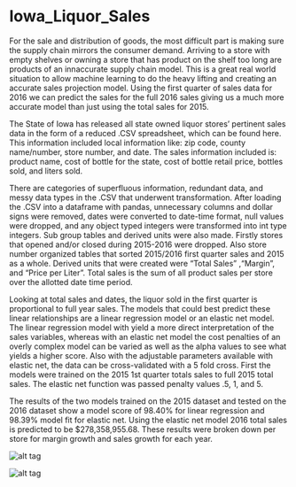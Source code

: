 # Iowa_Liquor_Sales
For the sale and distribution of goods, the most difficult part is making sure the supply chain mirrors the consumer demand. Arriving to a store with empty shelves or owning a store that has product on the shelf too long are products of an innaccurate supply chain model. This is a great real world situation to allow machine learning to do the heavy lifting and creating an accurate sales projection model. Using the first quarter of sales data for 2016 we can predict the sales for the full 2016 sales giving us a much more accurate model than just using the total sales for 2015. 


The State of Iowa has released all state owned liquor stores’ pertinent sales data in the form of a reduced .CSV spreadsheet, which can be found here.  This information included local information like: zip code, county name/number, store number, and date. The sales information included is: product name, cost of bottle for the state, cost of bottle retail price, bottles sold, and liters sold. 


There are categories of superfluous information, redundant data, and messy data types in the .CSV that underwent transformation. After loading the .CSV into a dataframe with pandas, unnecessary columns and dollar signs were removed, dates were converted to date-time format, null values were dropped, and any object typed integers were transformed into int type integers. Sub group tables and derived units were also made. Firstly stores that opened and/or closed during 2015-2016 were dropped. Also store number organized tables that sorted 2015/2016 first quarter sales and 2015 as a whole. Derived units that were created were “Total Sales” ,“Margin”, and “Price per Liter”. Total sales is the sum of all product sales per store over the allotted date time period.


Looking at total sales and dates, the liquor sold in the first quarter is proportional to full year sales. The models that could best predict these linear relationships are a linear regression model or an elastic net model. The linear regression model with yield a more direct interpretation of the sales variables, whereas with an elastic net model the cost penalties of an overly complex model can be varied as well as the alpha values to see what yields a higher score. Also with the adjustable parameters available with elastic net, the data can be cross-validated with a 5 fold cross. First the models were trained on the 2015 1st quarter totals sales to full 2015 total sales. The elastic net function was passed penalty values .5, 1, and 5. 


The results of the two models trained on the 2015  dataset and tested on the 2016 dataset show a model score of 98.40% for linear regression and 98.39% model fit for elastic net. Using the elastic net model 2016 total sales is predicted to be $278,358,955.68. These results were broken down per store for margin growth and sales growth for each year. 

![alt tag](Iowa_Liquor_Sales/final_results_Iowa_2.png)

![alt tag](Iowa_Liquor_Sales/final_results_Iowa.png)
